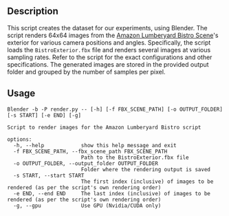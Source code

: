 ## Description

This script creates the dataset for our experiments, using Blender.
The script renders 64x64 images from the [Amazon Lumberyard Bistro Scene](https://developer.nvidia.com/orca/amazon-lumberyard-bistro)'s exterior 
for various camera positions and angles. Specifically, the script loads the `BistroExterior.fbx` file and renders several images at various sampling rates.
Refer to the script for the exact configurations and other specifications. 
The generated images are stored in the provided output folder and grouped by the number of samples per pixel.

## Usage
```
Blender -b -P render.py -- [-h] [-f FBX_SCENE_PATH] [-o OUTPUT_FOLDER] [-s START] [-e END] [-g]

Script to render images for the Amazon Lumberyard Bistro script

options:
  -h, --help            show this help message and exit
  -f FBX_SCENE_PATH, --fbx_scene_path FBX_SCENE_PATH
                        Path to the BistroExterior.fbx file
  -o OUTPUT_FOLDER, --output_folder OUTPUT_FOLDER
                        Folder where the rendering output is saved
  -s START, --start START
                        The first index (inclusive) of images to be rendered (as per the script's own rendering order)
  -e END, --end END     The last index (inclusive) of images to be rendered (as per the script's own rendering order)
  -g, --gpu             Use GPU (Nvidia/CUDA only)
```
